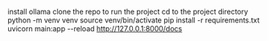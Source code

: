 install ollama
clone the repo
to run the project cd to the project directory
python -m venv venv
source venv/bin/activate
pip install -r requirements.txt
uvicorn main:app --reload
http://127.0.0.1:8000/docs 
